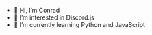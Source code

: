 - 👋 Hi, I’m Conrad
- 👀 I’m interested in Discord.js
- 🌱 I’m currently learning Python and JavaScript

<!---
Conrad580/Conrad580 is a ✨ special ✨ repository because its `README.md` (this file) appears on your GitHub profile.
You can click the Preview link to take a look at your changes.
--->
